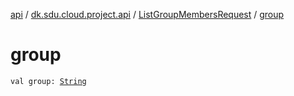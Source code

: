 [api](../../index.md) / [dk.sdu.cloud.project.api](../index.md) / [ListGroupMembersRequest](index.md) / [group](./group.md)

# group

`val group: `[`String`](https://kotlinlang.org/api/latest/jvm/stdlib/kotlin/-string/index.html)